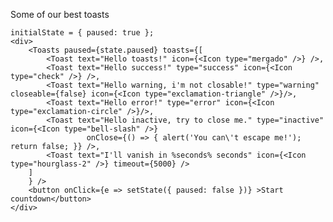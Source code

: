 Some of our best toasts

    initialState = { paused: true };
    <div>
        <Toasts paused={state.paused} toasts={[
            <Toast text="Hello toasts!" icon={<Icon type="mergado" />} />,
            <Toast text="Hello success!" type="success" icon={<Icon type="check" />} />,
            <Toast text="Hello warning, i'm not closable!" type="warning" closeable={false} icon={<Icon type="exclamation-triangle" />}/>,
            <Toast text="Hello error!" type="error" icon={<Icon type="exclamation-circle" />}/>,
            <Toast text="Hello inactive, try to close me." type="inactive" icon={<Icon type="bell-slash" />}
                     onClose={() => { alert('You can\'t escape me!'); return false; }} />,
            <Toast text="I'll vanish in %seconds% seconds" icon={<Icon type="hourglass-2" />} timeout={5000} />
        ]
        } />
        <button onClick={e => setState({ paused: false })} >Start countdown</button>
    </div>